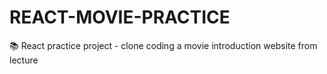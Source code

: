 # REACT-MOVIE-PRACTICE
📚 React practice project - clone coding a movie introduction website from lecture
